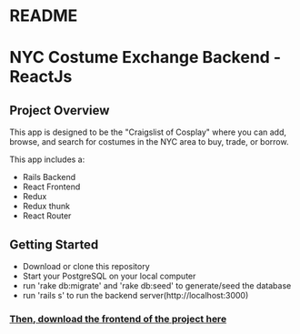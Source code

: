 # README

# NYC Costume Exchange Backend - ReactJs

## Project Overview
This app is designed to be the "Craigslist of Cosplay" where you can add, browse, and search for costumes in the NYC area to buy, trade, or borrow. 

This app includes a: 
 - Rails Backend
 - React Frontend
 - Redux
 - Redux thunk
 - React Router

## Getting Started
 - Download or clone this repository
 - Start your PostgreSQL on your local computer
 - run 'rake db:migrate' and 'rake db:seed' to generate/seed the database
 - run 'rails s' to run the backend server(http://localhost:3000)
### <a href="https://github.com/dg203087/costume-exchange-frontend">Then, download the frontend of the project here</a>

